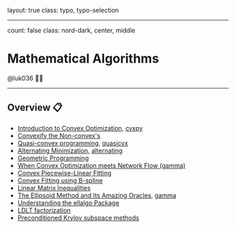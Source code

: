 layout: true
class: typo, typo-selection

---

count: false
class: nord-dark, center, middle

# Mathematical Algorithms

@luk036 👨‍💻

---

## Overview 📋

- [Introduction to Convex Optimization](cvxprog-remark.html), [cvxpy](https://gamma.app/docs/Convex-Optimization-Discovering-the-Power-of-CVXPY-ngln47hbvfis82t)
- [Convexify the Non-convex's](convexify.html)
- [Quasi-convex programming](quasicvx.html), [quasicvx](https://gamma.app/docs/Quasi-Convex-Programming-9k4526f8xxudora)
- [Alternating Minimization](alternating.html), [alternating](https://gamma.app/docs/Alternating-Minimization-in-Electronic-Design-Automation-lvr82nhxczuwjao)
- [Geometric Programming](geomprog-remark.html)
- [When Convex Optimization meets Network Flow (gamma)](https://gamma.app/docs/When-Convex-Optimization-Meets-Network-Flow-jgs2xk07xfctk7u)
- [Convex Piecewise-Linear Fitting](cvx_pwl_fit.html)
- [Convex Fitting using B-spline](cvxfit-remark.html)
- [Linear Matrix Inequalities](lmi.html)
- [The Ellipsoid Method and Its Amazing Oracles](ellipsoid_slides.html), [gamma](https://gamma.app/docs/The-Ellipsoid-Method-and-Amazing-Oracles-oihpsow1ook9cb4)
- [Understanding the ellalgo Package](ellalgo-remark.html)
- [LDLT factorization](LDLT.html)
- [Preconditioned Krylov subspace methods](krylov-remark.html)
